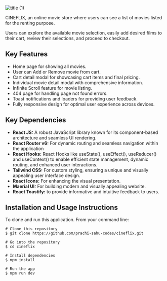 ![title (1)](https://github.com/prachi-sahu-codes/cineflix/assets/87253962/78b230bb-8049-4a8d-9bf0-cb768f4de8b2)


CINEFLIX, an online movie store where users can see a list of movies listed for the renting purpose.

Users can explore the available movie selection, easily add desired films to their cart, review their selections, and proceed to checkout.

## Key Features

- Home page for showing all movies.
- User can Add or Remove movie from cart.
- Cart detail modal for showcasing cart items and final pricing.
- Individual movie detail modal with comprehensive information.
- Infinite Scroll feature for movie listing.
- 404 page for handling page not found errors.
- Toast notifications and loaders for providing user feedback.
- Fully responsive design for optimal user experience across devices.

## Key Dependencies

- **React JS:** A robust JavaScript library known for its component-based architecture and seamless UI rendering.
- **React Router v6:** For dynamic routing and seamless navigation within the application
- **React Hooks:** React Hooks like useState(), useEffect(), useReducer() and useContext() to enable efficient state management, dynamic routing, and enhanced user interactions.
- **Tailwind CSS:** For custom styling, ensuring a unique and visually appealing user interface design.
- **React Icons:** For enhancing the visual presentation.
- **Maerial UI:** For building modern and visually appealing website.
- **React Toastify:** to provide informative and intuitive feedback to users.

## Installation and Usage Instructions

To clone and run this application. From your command line:

```
# Clone this repository
$ git clone https://github.com/prachi-sahu-codes/cineflix.git

# Go into the repository
$ cd cineflix

# Install dependencies
$ npm install

# Run the app
$ npm run dev
```
